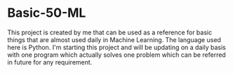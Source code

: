 # Basic-50-ML
This project is created by me that can be used as a reference for basic things that are almost used daily in Machine Learning. The language used here is Python.
I'm starting this project and will be updating on a daily basis with one program which actually solves one problem which can be referred in future for any requirement.
